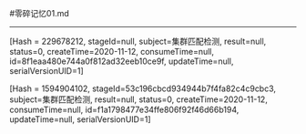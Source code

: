 #零碎记忆01.md

***



 [Hash = 229678212, stageId=null, subject=集群匹配检测, result=null, status=0, createTime=2020-11-12, consumeTime=null, id=8f1eaa480e744a0f812ad32eeb10ce9f, updateTime=null, serialVersionUID=1]


 [Hash = 1594904102, stageId=53c196cbcd934944b7f4fa82c4c9cbc3, subject=集群匹配检测, result=null, status=0, createTime=2020-11-12, consumeTime=null, id=f1a1798477e34ffe806f92f46d66b194, updateTime=null, serialVersionUID=1]